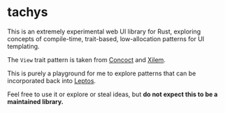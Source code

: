 # tachys
This is an extremely experimental web UI library for Rust, exploring concepts of compile-time, trait-based, low-allocation patterns for UI templating.

The `View` trait pattern is taken from [Concoct](https://github.com/concoct-rs/concoct/) and [Xilem](https://github.com/linebender/xilem).

This is purely a playground for me to explore patterns that can be incorporated back into [Leptos](https://github.com/leptos-rs/leptos).

Feel free to use it or explore or steal ideas, but **do not expect this to be a maintained library.**

